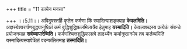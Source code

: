+++
title = "11 कायेन मनसा"

+++
।।5.11।। अविदुषस्तर्हि कृतेन कर्मणा किं स्यादित्याशङ्क्याह **केवलमिति।**
अज्ञस्येश्वरार्पणबुद्ध्यानुष्ठितं कर्म बुद्धिशुद्धिफलमित्यत्रैव हेतुमाह
**यस्मादिति।** केवलशब्दस्य प्रत्येकं संबन्धे प्रयोजनमाह
**सर्वव्यापारेष्विति।** कर्मणश्चित्तशुद्धिफलत्वे तादर्थ्येन
कर्मानुष्ठानमेव तव कर्तव्यमिति यस्मादित्यस्यापेक्षितं वदन्फलितमाह
**तस्मादिति।**
